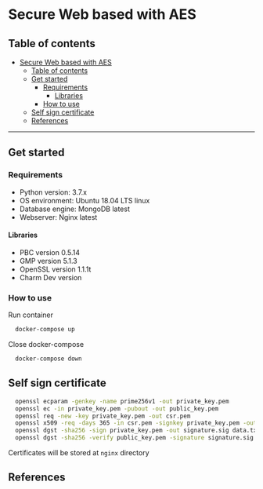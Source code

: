 # Secure Web based with AES

## Table of contents

- [Secure Web based with AES](#secure-web-based-with-aes)
  - [Table of contents](#table-of-contents)
  - [Get started](#get-started)
    - [Requirements](#requirements)
      - [Libraries](#libraries)
    - [How to use](#how-to-use)
  - [Self sign certificate](#self-sign-certificate)
  - [References](#references)

---

## Get started

### Requirements

- Python version: 3.7.x
- OS environment: Ubuntu 18.04 LTS linux
- Database engine: MongoDB latest
- Webserver: Nginx latest

#### Libraries

- PBC version 0.5.14
- GMP version 5.1.3
- OpenSSL version 1.1.1t
- Charm Dev version

### How to use

Run container

```sh
  docker-compose up 
```

Close docker-compose

```sh
  docker-compose down 
```

## Self sign certificate

```sh
  openssl ecparam -genkey -name prime256v1 -out private_key.pem
  openssl ec -in private_key.pem -pubout -out public_key.pem
  openssl req -new -key private_key.pem -out csr.pem
  openssl x509 -req -days 365 -in csr.pem -signkey private_key.pem -out certificate.crt
  openssl dgst -sha256 -sign private_key.pem -out signature.sig data.txt
  openssl dgst -sha256 -verify public_key.pem -signature signature.sig data.txt
```

Certificates will be stored at `nginx` directory

## References
